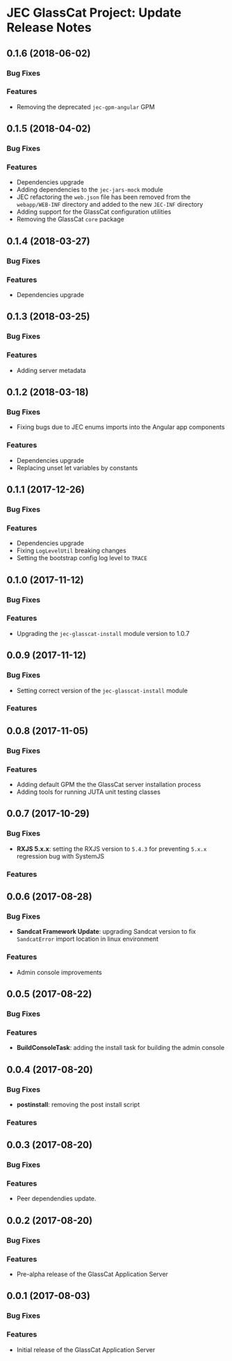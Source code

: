 # JEC GlassCat Project: Update Release Notes

<a name="jec-glasscat-0.1.6"></a>
## **0.1.6** (2018-06-02)

### Bug Fixes

### Features

- Removing the deprecated `jec-gpm-angular` GPM

<a name="jec-glasscat-0.1.5"></a>
## **0.1.5** (2018-04-02)

### Bug Fixes

### Features

- Dependencies upgrade
- Adding dependencies to the `jec-jars-mock` module
- JEC refactoring the `web.json` file has been removed from the `webapp/WEB-INF` directory and added to the new `JEC-INF` directory
- Adding support for the GlassCat configuration utilities
- Removing the GlassCat `core` package

<a name="jec-glasscat-0.1.4"></a>
## **0.1.4** (2018-03-27)

### Bug Fixes

### Features

- Dependencies upgrade

<a name="jec-glasscat-0.1.3"></a>
## **0.1.3** (2018-03-25)

### Bug Fixes

### Features

- Adding server metadata

<a name="jec-glasscat-0.1.2"></a>
## **0.1.2** (2018-03-18)

### Bug Fixes

- Fixing bugs due to JEC enums imports into the Angular app components

### Features

- Dependencies upgrade
- Replacing unset let variables by constants

<a name="jec-glasscat-0.1.1"></a>
## **0.1.1** (2017-12-26)

### Bug Fixes

### Features

- Dependencies upgrade
- Fixing `LogLevelUtil` breaking changes
- Setting the bootstrap config log level to `TRACE`

<a name="jec-glasscat-0.1.0"></a>
## **0.1.0** (2017-11-12)

### Bug Fixes

### Features

- Upgrading the `jec-glasscat-install` module version to 1.0.7

<a name="jec-glasscat-0.0.9"></a>
## **0.0.9** (2017-11-12)

### Bug Fixes

- Setting correct version of the `jec-glasscat-install` module

### Features

<a name="jec-glasscat-0.0.8"></a>
## **0.0.8** (2017-11-05)

### Bug Fixes

### Features

- Adding default GPM the the GlassCat server installation process
- Adding tools for running JUTA unit testing classes

<a name="jec-glasscat-0.0.7"></a>
## **0.0.7** (2017-10-29)

### Bug Fixes

- **RXJS 5.x.x**: setting the RXJS version to `5.4.3` for preventing `5.x.x` regression bug with SystemJS

### Features

<a name="jec-glasscat-0.0.6"></a>
## **0.0.6** (2017-08-28)

### Bug Fixes

- **Sandcat Framework Update**: upgrading Sandcat version to fix `SandcatError` import location in linux environment

### Features

- Admin console improvements

<a name="jec-glasscat-0.0.5"></a>
## **0.0.5** (2017-08-22)

### Bug Fixes

### Features

- **BuildConsoleTask**: adding the install task for building the admin console

<a name="jec-glasscat-0.0.4"></a>
## **0.0.4** (2017-08-20)

### Bug Fixes

- **postinstall**: removing the post install script

### Features

<a name="jec-glasscat-0.0.4"></a>
## **0.0.3** (2017-08-20)

### Bug Fixes

### Features

- Peer dependendies update.

<a name="jec-glasscat-0.0.2"></a>
## **0.0.2** (2017-08-20)

### Bug Fixes

### Features

- Pre-alpha release of the GlassCat Application Server

<a name="jec-glasscat-0.0.1"></a>
## **0.0.1** (2017-08-03)

### Bug Fixes

### Features

- Initial release of the GlassCat Application Server